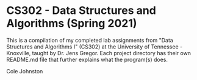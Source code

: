 # CS302 - Data Structures and Algorithms (Spring 2021)
This is a compilation of my completed lab assignments from "Data Structures and Algorithms I" (CS302) at the University of Tennessee - Knoxville, taught by Dr. Jens Gregor. Each project directory has their own README.md file that further explains what the program(s) does.

Cole Johnston
